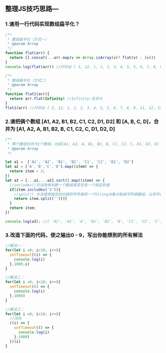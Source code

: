 <!-- markdownlint-disable -->
## 整理JS技巧思路—

### 1.请用一行代码实现数组扁平化？

```js
/**
 * 数组扁平化（方式一）
 * @param Array
 */
function flat(arr) {
  return [].concat(...arr.map(v => Array.isArray(v)? flat(v) : (v)))
}
console.log(flat(arr)) //打印出 [ 3, 12, 1, 2, 2, 3, 4, 5, 5, 6, 7, 8, 9, 11, 12, 12, 13, 14, 10 ]

/**
 * 数组扁平化（方式二）
 * @param Array
 */
function flat1(arr){
  return arr.flat(Infinity) //Infinity:无穷大
}
flat1(arr) //打印出 [ 3, 12, 1, 2, 2, 3, 4, 5, 5, 6, 7, 8, 9, 11, 12, 12, 13, 14, 10 ]
```

<!-- #### 2.请在不使用Set的情况下实现数组去重?
```js
function unique(arr){
  return arr.filter((v,i) => Object.is(i, arr.indexOf(v)))
}
console.log(unique(arr))
``` -->

### 2.请把俩个数组 [A1, A2, B1, B2, C1, C2, D1, D2] 和 [A, B, C, D]，合并为 [A1, A2, A, B1, B2, B, C1, C2, C, D1, D2, D]

```js
/**
 * 两个数组合并为1个数组，比如[A1, A2, A, B1, B2, B, C1, C2, C, D1, D2, D]
 * @param Array
 */

let a1 =  ['A1', 'A2', 'B1', 'B2', 'C1', 'C2', 'D1', 'D2']
let a2 = ['A','B','C','D'].map((item) => {
  return item + 3;
})
let a3 = [...a1,...a2].sort().map((item) => {
  //includes()方法用来判断一个数组是否包含一个指定的值
  if(item.includes('3')){
    //split() 方法使用指定的分隔符字符串将一个String对象分割成字符串数组，以将字符串分隔为子字符串，以确定每个拆分的位置。
    return item.split('')[0]
  }
  return item;
})

console.log(a3); //[ 'A1', 'A2', 'A', 'B1', 'B2', 'B', 'C1', 'C2', 'C', 'D1', 'D2', 'D' ]
```

### 3.改造下面的代码，使之输出0 - 9，写出你能想到的所有解法

```js
//解法一：
for(let i =0; i<10; i++){
  setTimeout((i) => {
    console.log(i)
  },1000,i)
}

//解法二：
for(let i =0; i<10; i++){
  setTimeout(() => {
    console.log(i)
  },1000)
}

//解法三：
for(let i =0; i<10; i++){
  //闭包
  ((i) => {
    setTimeout(() => {
      console.log(i)
    },1000)
  })(i)
}
```